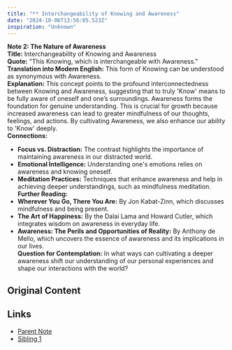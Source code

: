 ```yaml
---
title: "** Interchangeability of Knowing and Awareness"
date: "2024-10-06T13:56:05.523Z"
inspiration: "Unknown"
---
```


**Note 2: The Nature of Awareness**  
**Title:** Interchangeability of Knowing and Awareness  
**Quote:** "This Knowing, which is interchangeable with Awareness."  
**Translation into Modern English:** This form of Knowing can be understood as synonymous with Awareness.  
**Explanation:** This concept points to the profound interconnectedness between Knowing and Awareness, suggesting that to truly 'Know' means to be fully aware of oneself and one’s surroundings. Awareness forms the foundation for genuine understanding. This is crucial for growth because increased awareness can lead to greater mindfulness of our thoughts, feelings, and actions. By cultivating Awareness, we also enhance our ability to 'Know' deeply.  
**Connections:**  
- **Focus vs. Distraction:** The contrast highlights the importance of maintaining awareness in our distracted world.  
- **Emotional Intelligence:** Understanding one's emotions relies on awareness and knowing oneself.  
- **Meditation Practices:** Techniques that enhance awareness and help in achieving deeper understandings, such as mindfulness meditation.  
**Further Reading:**  
- **Wherever You Go, There You Are:** By Jon Kabat-Zinn, which discusses mindfulness and being present.  
- **The Art of Happiness:** By the Dalai Lama and Howard Cutler, which integrates wisdom on awareness in everyday life.  
- **Awareness: The Perils and Opportunities of Reality:** By Anthony de Mello, which uncovers the essence of awareness and its implications in our lives.  
**Question for Contemplation:** In what ways can cultivating a deeper awareness shift our understanding of our personal experiences and shape our interactions with the world?

## Original Content



## Links

- [Parent Note](/parent-note.md)
- [Sibling 1](/zettel1.md)
